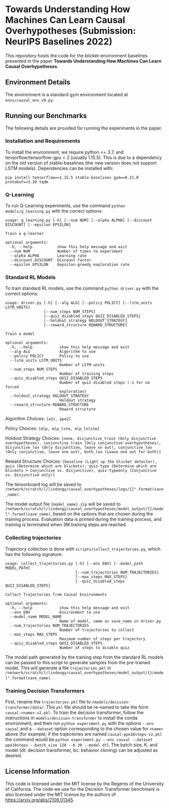 # Towards Understanding How Machines Can Learn Causal Overhypotheses (Submission: NeurIPS Baselines 2022)

This repository hosts the code for the blicket-environment baselines presented in the paper **Towards Understanding How Machines Can Learn Causal Overhypotheses**.

## Environment Details

The environment is a standard gym environment located at `envs/causal_env_v0.py`.

## Running our Benchmarks

The following details are provided for running the experiments in the paper.

### Installation and Requirements

To install the environment, we require python <= 3.7, and tensorflow/tensorflow-gpu < 2 (usually 1.15.5). This is due to a dependency on the old version of stable-baselines (the new version does not support LSTM models). Dependencies can be installed with:

```
pip install tensorflow==1.15.5 stable-baselines gym==0.21.0 protobuf==3.20 tqdm
```

### Q-Learning

To run Q-Learning experiments, use the command `python models/q_learning.py` with the correct options:

```
usage: q_learning.py [-h] [--num NUM] [--alpha ALPHA] [--discount DISCOUNT] [--epsilon EPSILON]

Train a q-learner

optional arguments:
  -h, --help           show this help message and exit
  --num NUM            Number of times to experiment
  --alpha ALPHA        Learning rate
  --discount DISCOUNT  Discount factor
  --epsilon EPSILON    Eepsilon-greedy exploration rate
```

### Standard RL Models

To train standard RL models, use the command `python driver.py` with the correct options:

```
usage: driver.py [-h] [--alg ALG] [--policy POLICY] [--lstm_units LSTM_UNITS]
                 [--num_steps NUM_STEPS]
                 [--quiz_disabled_steps QUIZ_DISABLED_STEPS]
                 [--holdout_strategy HOLDOUT_STRATEGY]
                 [--reward_structure REWARD_STRUCTURE]

Train a model

optional arguments:
  -h, --help            show this help message and exit
  --alg ALG             Algorithm to use
  --policy POLICY       Policy to use
  --lstm_units LSTM_UNITS
                        Number of LSTM units
  --num_steps NUM_STEPS
                        Number of training steps
  --quiz_disabled_steps QUIZ_DISABLED_STEPS
                        Number of quiz disabled steps (-1 for no forced
                        exploration)
  --holdout_strategy HOLDOUT_STRATEGY
                        Holdout strategy
  --reward_structure REWARD_STRUCTURE
                        Reward structure
```

Algorithm Choices: `[a2c, ppo2]`

Policy Choices: `[mlp, mlp_lstm, mlp_lnlstm]`

Holdout Strategy Choices: `[none, disjunctive_train (Only disjunctive overhypotheses), conjunctive_train (Only conjunctive overhypotheses), disjunctive_loo (Only disjunctive, leave on out), conjunctive_loo (Only conjunctive, leave one out), both_loo (Leave one out for both)]`

Reward Structure Choices: `[baseline (Light up the blicket detector), quiz (Determine which are blickets), quiz-type (Determine which are blickets + Conjunctive vs. Disjunctive), quiz-typeonly (Conjunctive vs. Disjunctive only)]`

The tensorboard log will be saved to `/network/scratch/l/lindongy/causal_overhypotheses/logs/{}".format(save_name)`.

The model output file `{model_name}.zip` will be saved to `/network/scratch/l/lindongy/causal_overhypotheses/model_output/{}/model".format(save_name)`, based on the options that are chosen during the training process. Evaluation data is printed during the training process, and training is terminated when 3M training steps are reached.

### Collecting trajectories

Trajectory collection is done with `scripts/collect_trajectories.py`, which has the following signature:

```
usage: collect_trajectories.py [-h] [--env ENV] [--model_path MODEL_PATH]
                               [--num_trajectories NUM_TRAJECTORIES]
                               [--max_steps MAX_STEPS]
                               [--quiz_disabled_steps QUIZ_DISABLED_STEPS]

Collect Trajectories from Causal Environments

optional arguments:
  -h, --help            show this help message and exit
  --env ENV             Environment to use
  --model_name MODEL_NAME
                        Name of model, same as save_name in driver.py
  --num_trajectories NUM_TRAJECTORIES
                        Number of trajectories to collect
  --max_steps MAX_STEPS
                        Maximum number of steps per trajectory
  --quiz_disabled_steps QUIZ_DISABLED_STEPS
                        Number of steps to disable quiz
```

The model path generated by the training step from the standard RL models can be passed to this script to generate samples from the pre-trained model. This will generate a file `trajectories.pkl` in `/network/scratch/l/lindongy/causal_overhypotheses/model_output/{}/model".format(save_name)`.

### Training Decision Transformers
First, rename the `trajectories.pkl` file to `/models/decision-transformer/data/`. This `pkl` file should be re-named to take the form `causal-<name>-v2.pkl`.  To train the decision transformer, follow the instructions in `models/decision-transformer` to install the conda environment, and then run `python experiment.py` with the options `--env causal` and a `--dataset` option corresponding to the chosen value for `<name>` above (for example, if the trajectories are named `causal-ppo10steps-v2.pkl` the command would be `python experiment.py --env causal --dataset ppo10steps --batch_size 128 --K 30 --model dt`). The batch size, K, and model (dt: decision transformer, bc: behavior cloning) can be adjusted as desired.


## License Information

This code is licensed under the MIT license by the Regents of the University of California. The code we use for the Decision Transformer benchmark is also licensed under the MIT license by the authors of https://arxiv.org/abs/2106.01345.